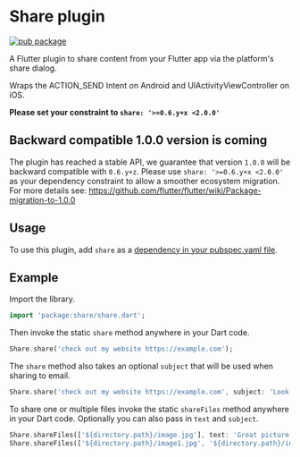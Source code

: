 # Share plugin

[![pub package](https://img.shields.io/pub/v/share.svg)](https://pub.dev/packages/share)

A Flutter plugin to share content from your Flutter app via the platform's
share dialog.

Wraps the ACTION_SEND Intent on Android and UIActivityViewController
on iOS.

**Please set your constraint to `share: '>=0.6.y+x <2.0.0'`**

## Backward compatible 1.0.0 version is coming
The plugin has reached a stable API, we guarantee that version `1.0.0` will be backward compatible with `0.6.y+z`.
Please use `share: '>=0.6.y+x <2.0.0'` as your dependency constraint to allow a smoother ecosystem migration.
For more details see: https://github.com/flutter/flutter/wiki/Package-migration-to-1.0.0

## Usage

To use this plugin, add `share` as a [dependency in your pubspec.yaml file](https://flutter.dev/docs/development/platform-integration/platform-channels).

## Example

Import the library.

``` dart
import 'package:share/share.dart';
```

Then invoke the static `share` method anywhere in your Dart code.

``` dart
Share.share('check out my website https://example.com');
```

The `share` method also takes an optional `subject` that will be used when
sharing to email.

``` dart
Share.share('check out my website https://example.com', subject: 'Look what I made!');
```

To share one or multiple files invoke the static `shareFiles` method anywhere in your Dart code. Optionally you can also pass in `text` and `subject`.
``` dart
Share.shareFiles(['${directory.path}/image.jpg'], text: 'Great picture');
Share.shareFiles(['${directory.path}/image1.jpg', '${directory.path}/image2.jpg']);
```
